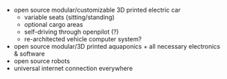 - open source modular/customizable 3D printed electric car
  - variable seats (sitting/standing)
  - optional cargo areas
  - self-driving through openpilot (?)
  - re-architected vehicle computer system?
- open source modular/3D printed aquaponics + all necessary electronics & software
- open source robots
- universal internet connection everywhere
